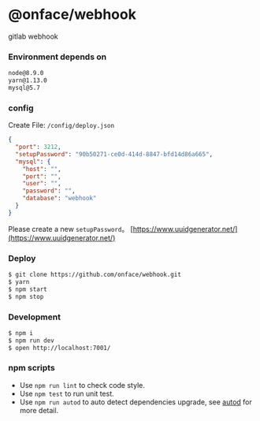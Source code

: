 # @onface/webhook

gitlab webhook

### Environment depends on

```bash
node@8.9.0
yarn@1.13.0
mysql@5.7
```

### config

Create File: `/config/deploy.json`
```json
{
  "port": 3212,
  "setupPassword": "90b50271-ce0d-414d-8847-bfd14d86a665",
  "mysql": {
    "host": "",
    "port": "",
    "user": "",
    "password": "",
    "database": "webhook"
  }
}
```

Please create a new `setupPassword`。 [https://www.uuidgenerator.net/](https://www.uuidgenerator.net/)

### Deploy

```bash
$ git clone https://github.com/onface/webhook.git
$ yarn
$ npm start
$ npm stop
```


### Development

```bash
$ npm i
$ npm run dev
$ open http://localhost:7001/
```
### npm scripts

- Use `npm run lint` to check code style.
- Use `npm test` to run unit test.
- Use `npm run autod` to auto detect dependencies upgrade, see [autod](https://www.npmjs.com/package/autod) for more detail.


[egg]: https://eggjs.org
